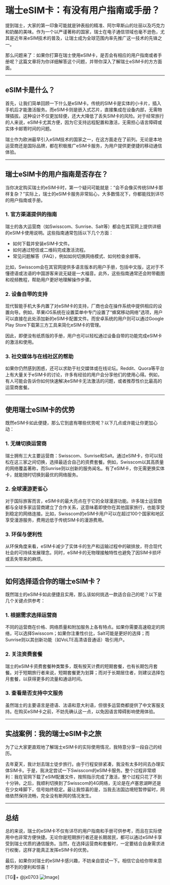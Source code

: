 # 瑞士eSIM卡：有没有用户指南或手册？

提到瑞士，大家的第一印象可能就是钟表般的精准、阿尔卑斯山的壮丽以及巧克力和奶酪的美味。作为一个以严谨著称的国家，瑞士在电子通信领域也毫不逊色，尤其是近年来eSIM技术的普及，让瑞士成为全球范围内率先推广这一技术的先锋之一。

那么问题来了：如果你打算在瑞士使用eSIM卡，是否会有相应的用户指南或者手册呢？这篇文章将为你详细解答这个问题，并带你深入了解瑞士eSIM卡的方方面面。

---

## eSIM卡是什么？

首先，让我们简单回顾一下什么是eSIM卡。传统的SIM卡是实体的小卡片，插入手机后才能激活服务。而eSIM卡则是嵌入式芯片，直接集成在设备内部，无需物理插拔。这种设计不仅更加轻便，还大大降低了丢失SIM卡的风险。对于经常旅行的人来说，eSIM卡尤其方便，因为它支持远程配置和激活，无需担心语言障碍或实体卡邮寄时间的问题。

瑞士作为欧洲最早引入eSIM技术的国家之一，在这方面走在了前列。无论是本地运营商还是国际品牌，都在积极推广eSIM卡服务，为用户提供更便捷的移动通信体验。

---

## 瑞士eSIM卡的用户指南是否存在？

当你决定购买瑞士的eSIM卡时，第一个疑问可能就是：“会不会像买传统SIM卡那样复杂？”实际上，瑞士的eSIM卡服务非常贴心，大多数情况下，你都能找到详尽的用户指南或手册。

### 1. **官方渠道提供的指南**
瑞士的各大运营商（如Swisscom、Sunrise、Salt等）都会在其官网上提供详细的eSIM卡使用说明。这些指南通常包括以下几个方面：
- 如何下载并安装eSIM卡文件。
- 如何通过短信或二维码完成激活流程。
- 常见问题解答（FAQ），例如如何切换网络模式、如何检查余额等。

比如，Swisscom会在其官网提供多语言版本的用户手册，包括中文版，这对于不懂德语或法语的中国游客来说无疑是一大福音。此外，这些指南通常还会附带截图和视频教程，帮助用户更好地理解操作步骤。

### 2. **设备自带的支持**
现代智能手机大多内置了对eSIM卡的支持，厂商也会在操作系统中提供相应的设置向导。例如，苹果iOS系统在设置菜单中专门设置了“蜂窝移动网络”选项，用户可以直接在此处添加新的eSIM卡配置文件。而安卓系统的用户则可以通过Google Play Store下载第三方工具来简化eSIM卡的管理。

因此，即便没有纸质版的手册，用户也可以轻松通过设备自带的功能完成eSIM卡的激活和使用。

### 3. **社交媒体与在线社区的帮助**
如果你仍然感到困惑，还可以求助于社交媒体或在线论坛。Reddit、Quora等平台上有大量关于eSIM卡的讨论，许多有经验的用户会分享他们的使用心得。例如，有人可能会告诉你如何快速解决eSIM卡无法激活的问题，或者推荐性价比最高的运营商套餐。

---

## 使用瑞士eSIM卡的优势

既然eSIM卡如此便捷，那么它到底有哪些优势呢？以下几点或许能让你更加心动：

### 1. **无缝切换运营商**
瑞士拥有三大主要运营商：Swisscom、Sunrise和Salt。通过eSIM卡，你可以轻松在这三家之间切换，选择最适合自己的资费套餐。例如，Swisscom以其高质量的网络覆盖著称，而Sunrise则以创新的服务闻名。有了eSIM卡，你无需更换实体卡，就能随时切换到最优的网络服务。

### 2. **全球漫游更省心**
对于国际旅客而言，eSIM卡的最大亮点在于它的全球漫游功能。许多瑞士运营商都与全球多家运营商建立了合作关系，这意味着即使你在其他国家旅行，也能享受到稳定的网络连接。比如，Swisscom的eSIM卡用户可以在超过100个国家和地区享受漫游服务，费用远低于传统SIM卡的漫游费用。

### 3. **环保与便利性**
从环保角度来看，eSIM卡减少了实体卡的生产和运输过程中的碳排放，符合现代社会的可持续发展理念。同时，eSIM卡的无物理接触特性也避免了因SIM卡损坏或丢失带来的麻烦。

---

## 如何选择适合你的瑞士eSIM卡？

既然瑞士的eSIM卡如此便捷且实用，那么该如何挑选一款适合自己的呢？以下是几个关键点供参考：

### 1. **根据需求选择运营商**
不同的运营商在价格、网络质量和附加服务上各有特点。如果你需要高速稳定的网络，可以选择Swisscom；如果你注重性价比，Salt可能是更好的选择；而Sunrise则以其创新功能（如VoLTE高清语音通话）吸引用户。

### 2. **关注资费套餐**
瑞士的eSIM卡资费套餐种类繁多，既有按天计费的短期套餐，也有长期包月套餐。对于短期旅行者来说，短期套餐更为划算；而对于长期居住者，则建议选择包月套餐，以获得更多的流量和通话时间。

### 3. **查看是否支持中文服务**
虽然瑞士的主要语言是德语、法语和意大利语，但很多运营商都提供了中文客服支持。在购买eSIM卡之前，不妨先确认这一点，以免因语言障碍影响使用体验。

---

## 实战案例：我的瑞士eSIM卡之旅

为了让大家更直观地了解瑞士eSIM卡的实际使用情况，我特意分享一段自己的经历。

去年夏天，我计划去瑞士徒步旅行。由于行程安排紧凑，我没有太多时间去办理实体SIM卡。于是，我决定尝试一下Swisscom的eSIM卡服务。整个过程非常顺利：我在官网下载了eSIM配置文件，按照指示完成了激活，整个过程只花了不到十分钟。之后，我顺利切换到了Swisscom的4G网络，无论是在卢塞恩湖畔还是在少女峰脚下，信号始终稳定。最让我惊喜的是，当我去法国边境短暂停留时，网络依然保持流畅，完全没有断网的情况发生。

---

## 总结

总的来说，瑞士的eSIM卡不仅有详尽的用户指南和手册可供参考，而且在实际使用中也非常方便快捷。无论你是短期旅行者还是长期居民，都可以通过eSIM卡享受到瑞士优质的通信服务。当然，在选择运营商和套餐时，一定要结合自身需求进行权衡，这样才能真正发挥eSIM卡的优势。

最后，如果你对瑞士的eSIM卡感兴趣，不妨亲自尝试一下。相信它会给你带来意想不到的便利和惊喜！

[TG💪+ @jx0703 ![Image](https://github.com/user-attachments/assets/dbca1d08-cadb-493c-b0ec-ad6f7a83f270)]